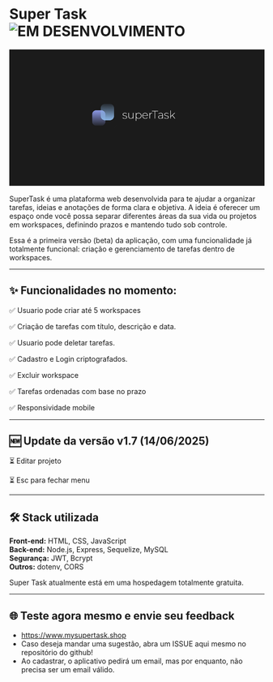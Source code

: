 
# Super Task ![EM DESENVOLVIMENTO](https://img.shields.io/badge/Em_Desenvolvimento-red?style=for-the-badge)

 

![Preview do SuperTask](./ReadmePREVIEW.png)

SuperTask é uma plataforma web desenvolvida para te ajudar a organizar tarefas, ideias e anotações de forma clara e objetiva. A ideia é oferecer um espaço onde você possa separar diferentes áreas da sua vida ou projetos em workspaces, definindo prazos e mantendo tudo sob controle.

Essa é a primeira versão (beta) da aplicação, com uma funcionalidade já totalmente funcional: criação e gerenciamento de tarefas dentro de workspaces.

---

## ✨ Funcionalidades no momento:
✅ Usuario pode criar até 5 workspaces

✅ Criação de tarefas com título, descrição e data.

✅ Usuario pode deletar tarefas.

✅ Cadastro e Login criptografados.

✅ Excluir workspace

✅ Tarefas ordenadas com base no prazo

✅ Responsividade mobile

---

## 🆕 Update da versão  v1.7 (14/06/2025)

⏳ Editar projeto

⏳ Esc para fechar menu


---

## 🛠️ Stack utilizada

**Front-end:** HTML, CSS, JavaScript  
**Back-end:** Node.js, Express, Sequelize, MySQL  
**Segurança:** JWT, Bcrypt  
**Outros:** dotenv, CORS


Super Task atualmente está em uma hospedagem totalmente gratuita.
 
---

## 🌐 Teste agora mesmo e envie seu feedback
- https://www.mysupertask.shop
- Caso deseja mandar uma sugestão, abra um ISSUE aqui mesmo no repositório do github!
- Ao cadastrar, o aplicativo pedirá um email, mas por enquanto, não precisa ser um email válido.
